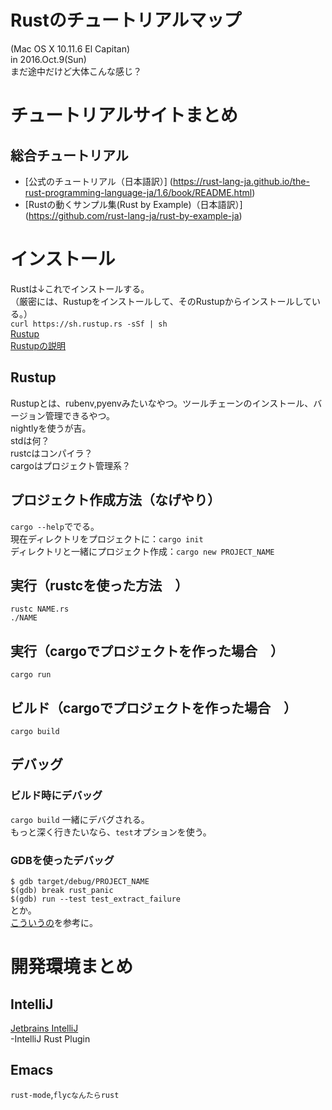 # Rustのチュートリアルマップ
(Mac OS X 10.11.6 El Capitan)  
in 2016.Oct.9(Sun)  
まだ途中だけど大体こんな感じ？

# チュートリアルサイトまとめ
## 総合チュートリアル
- [公式のチュートリアル（日本語訳）]
(https://rust-lang-ja.github.io/the-rust-programming-language-ja/1.6/book/README.html)
- [Rustの動くサンプル集(Rust by Example)（日本語訳）]
(https://github.com/rust-lang-ja/rust-by-example-ja)

# インストール
Rustは↓これでインストールする。  
（厳密には、Rustupをインストールして、そのRustupからインストールしている。）  
`curl https://sh.rustup.rs -sSf | sh`  
[Rustup](https://www.rustup.rs/)  
[Rustupの説明](https://blog.rust-lang.org/2016/05/13/rustup.html)
## Rustup
Rustupとは、rubenv,pyenvみたいなやつ。ツールチェーンのインストール、バージョン管理できるやつ。  
nightlyを使うが吉。  
stdは何？  
rustcはコンパイラ？  
cargoはプロジェクト管理系？  

## プロジェクト作成方法（なげやり）
`cargo --help`ででる。  
現在ディレクトリをプロジェクトに：`cargo init`  
ディレクトリと一緒にプロジェクト作成：`cargo new PROJECT_NAME`  

## 実行（rustcを使った方法　）
`rustc NAME.rs`  
`./NAME`

## 実行（cargoでプロジェクトを作った場合　）
`cargo run`

## ビルド（cargoでプロジェクトを作った場合　）
`cargo build`

## デバッグ
### ビルド時にデバッグ
`cargo build`
一緒にデバグされる。  
もっと深く行きたいなら、`test`オプションを使う。

### GDBを使ったデバッグ
`$ gdb target/debug/PROJECT_NAME`  
`$(gdb) break rust_panic`  
`$(gdb) run --test test_extract_failure`  
とか。  
[こういうの](http://stackoverflow.com/questions/27269315/how-do-i-debug-a-failing-cargo-test-in-gdb)を参考に。  


# 開発環境まとめ
## IntelliJ
[Jetbrains IntelliJ](https://www.jetbrains.com/)  
-IntelliJ Rust Plugin
## Emacs
`rust-mode`,`flycなんたらrust`

